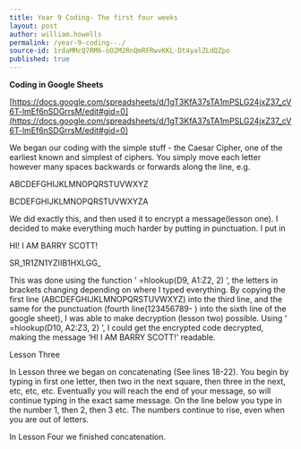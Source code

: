 ```yaml
---
title: Year 9 Coding- The first four weeks
layout: post
author: william.howells
permalink: /year-9-coding--./
source-id: 1rdaMMcQ7RM6-oO2M2RnQmRFRwvKKL-Dt4yalZLdQZpo
published: true
---
```

**Coding in Google Sheets**

[https://docs.google.com/spreadsheets/d/1gT3KfA37sTA1mPSLG24jxZ37_cV6T-lmEf6nSDGrrsM/edit#gid=0](https://docs.google.com/spreadsheets/d/1gT3KfA37sTA1mPSLG24jxZ37_cV6T-lmEf6nSDGrrsM/edit#gid=0)

We began our coding with the simple stuff - the Caesar Cipher, one of the earliest known and simplest of ciphers.  You simply move each letter however many spaces backwards or forwards along the line, e.g.

ABCDEFGHIJKLMNOPQRSTUVWXYZ

BCDEFGHIJKLMNOPQRSTUVWXYZA

We did exactly this, and then used it to encrypt a message(lesson one).  I decided to make everything much harder by putting in punctuation.  I put in 

HI! I AM BARRY SCOTT!

SR_1R1ZN1YZIIB1HXLGG_

This was done using the function ' =hlookup(D9, A1:Z2, 2) ‘, the letters in brackets changing depending on where I typed everything.  By copying the first line (ABCDEFGHIJKLMNOPQRSTUVWXYZ) into the third line, and the same for the punctuation (fourth line(123456789- ) into the sixth line of the google sheet), I was able to make decryption (lesson two) possible.  Using ‘ =hlookup(D10, A2:Z3, 2) ‘, I could get the encrypted code decrypted, making the message ‘HI I AM BARRY SCOTT!' readable.  

Lesson Three

In Lesson three we began on concatenating (See lines 18-22).  You begin by typing in first one letter, then two in the next square, then three in the next, etc, etc, etc.  Eventually you will reach the end of your message, so will continue typing in the exact same message.  On the line below you type in the number 1, then 2, then 3 etc.  The numbers continue to rise, even when you are out of letters.

In Lesson Four we finished concatenation.

